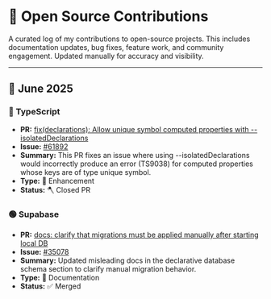 # 🧩 Open Source Contributions

A curated log of my contributions to open-source projects. This includes documentation updates, bug fixes, feature work, and community engagement. Updated manually for accuracy and visibility.

---

## 📅 June 2025
### 🔵 TypeScript
- **PR:** [fix(declarations): Allow unique symbol computed properties with --isolatedDeclarations]([https://github.com/supabase/supabase/pull/36511](https://github.com/microsoft/TypeScript/pull/61911))
- **Issue:** [#61892]([https://github.com/supabase/supabase/issues/35078](https://github.com/microsoft/TypeScript/issues/61892))
- **Summary:** This PR fixes an issue where using --isolatedDeclarations would incorrectly produce an error (TS9038) for computed properties whose keys are of type unique symbol.
- **Type:** 💪 Enhancement
- **Status:** 🪓 Closed PR

### 🟢 Supabase
- **PR:** [docs: clarify that migrations must be applied manually after starting local DB](https://github.com/supabase/supabase/pull/36511)
- **Issue:** [#35078](https://github.com/supabase/supabase/issues/35078)
- **Summary:** Updated misleading docs in the declarative database schema section to clarify manual migration behavior.
- **Type:** 📝 Documentation
- **Status:** ✅ Merged
